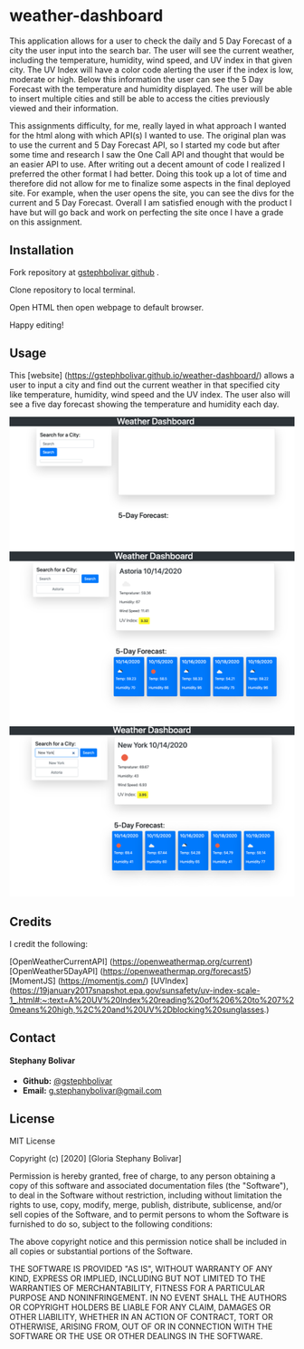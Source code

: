 # weather-dashboard

This application allows for a user to check the daily and 5 Day Forecast of a city the user input into the search bar. The user will see the current weather, including the temperature, humidity, wind speed, and UV index in that given city. The UV Index will have a color code alerting the user if the index is low, moderate or high. Below this information the user can see the 5 Day Forecast with the temperature and humidity displayed. The user will be able to insert multiple cities and still be able to access the cities previously viewed and their information. 

This assignments difficulty, for me, really layed in what approach I wanted for the html along with which API(s) I wanted to use. The original plan was to use the current and 5 Day Forecast API, so I started my code but after some time and research I saw the One Call API and thought that would be an easier API to use. After writing out a decent amount of code I realized I preferred the other format I had better. Doing this took up a lot of time and therefore did not allow for me to finalize some aspects in the final deployed site. For example, when the user opens the site, you can see the divs for the current and 5 Day Forecast. Overall I am satisfied enough with the product I have but will go back and work on perfecting the site once I have a grade on this assignment. 

## Installation

Fork repository at [gstephbolivar github](https://github.com/gstephbolivar/weather-dashboard) .

Clone repository to local terminal.

Open HTML then open webpage to default browser.

Happy editing!

## Usage

This [website] (https://gstephbolivar.github.io/weather-dashboard/) allows a user to input a city and find out the current weather in that specified city like temperature, humidity, wind speed and the UV index. The user also will see a five day forecast showing the temperature and humidity each day. 

![Homepage](./images/homepage.png)
![FirstSearch](./images/first-search.png)
![SecondSearch](./images/second-search.png)

## Credits

I credit the following:

[OpenWeatherCurrentAPI] (https://openweathermap.org/current)
[OpenWeather5DayAPI] (https://openweathermap.org/forecast5)
[MomentJS] (https://momentjs.com/)
[UVIndex] (https://19january2017snapshot.epa.gov/sunsafety/uv-index-scale-1_.html#:~:text=A%20UV%20Index%20reading%20of%206%20to%207%20means%20high,%2C%20and%20UV%2Dblocking%20sunglasses.)

## Contact

####  **Stephany Bolivar** 
*  **Github:** [@gstephbolivar](https://github.com/gstephbolivar)
*  **Email:** [g.stephanybolivar@gmail.com](g.stephanybolivar@gmail.com)

## License

MIT License

Copyright (c) [2020] [Gloria Stephany Bolivar]

Permission is hereby granted, free of charge, to any person obtaining a copy
of this software and associated documentation files (the "Software"), to deal
in the Software without restriction, including without limitation the rights
to use, copy, modify, merge, publish, distribute, sublicense, and/or sell
copies of the Software, and to permit persons to whom the Software is
furnished to do so, subject to the following conditions:

The above copyright notice and this permission notice shall be included in all
copies or substantial portions of the Software.

THE SOFTWARE IS PROVIDED "AS IS", WITHOUT WARRANTY OF ANY KIND, EXPRESS OR
IMPLIED, INCLUDING BUT NOT LIMITED TO THE WARRANTIES OF MERCHANTABILITY,
FITNESS FOR A PARTICULAR PURPOSE AND NONINFRINGEMENT. IN NO EVENT SHALL THE
AUTHORS OR COPYRIGHT HOLDERS BE LIABLE FOR ANY CLAIM, DAMAGES OR OTHER
LIABILITY, WHETHER IN AN ACTION OF CONTRACT, TORT OR OTHERWISE, ARISING FROM,
OUT OF OR IN CONNECTION WITH THE SOFTWARE OR THE USE OR OTHER DEALINGS IN THE
SOFTWARE.